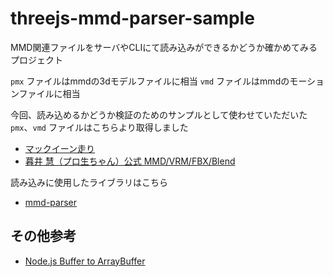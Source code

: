 
# threejs-mmd-parser-sample

MMD関連ファイルをサーバやCLIにて読み込みができるかどうか確かめてみるプロジェクト

`pmx` ファイルはmmdの3dモデルファイルに相当
`vmd` ファイルはmmdのモーションファイルに相当

今回、読み込めるかどうか検証のためのサンプルとして使わせていただいた `pmx`、`vmd` ファイルはこちらより取得しました

* [マックイーン走り](https://3d.nicovideo.jp/works/td77189)
* [暮井 慧（プロ生ちゃん）公式 MMD/VRM/FBX/Blend](https://3d.nicovideo.jp/works/td8608)

読み込みに使用したライブラリはこちら

* [mmd-parser](https://github.com/takahirox/mmd-parser)

## その他参考

* [Node.js Buffer to ArrayBuffer](https://gist.github.com/miguelmota/5b06ae5698877322d0ca)